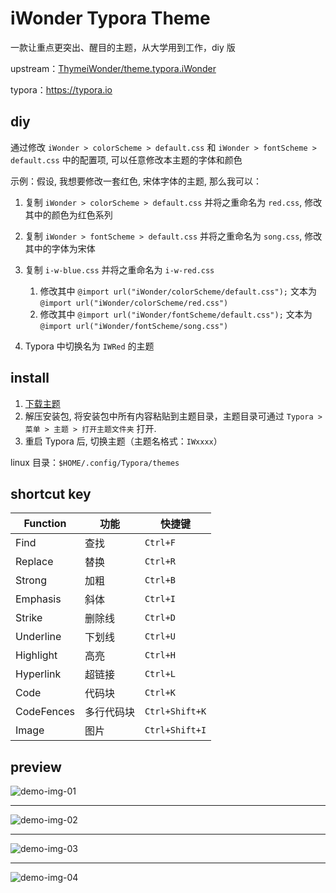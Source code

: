 # iWonder Typora Theme

一款让重点更突出、醒目的主题，从大学用到工作，diy 版

upstream：[ThymeiWonder/theme.typora.iWonder](https://github.com/ThymeiWonder/theme.typora.iWonder.git)

typora：https://typora.io

## diy

通过修改 `iWonder > colorScheme > default.css` 和 `iWonder > fontScheme > default.css` 中的配置项, 可以任意修改本主题的字体和颜色

示例：假设, 我想要修改一套红色, 宋体字体的主题, 那么我可以：

1. 复制 `iWonder > colorScheme > default.css` 并将之重命名为 `red.css`, 修改其中的颜色为红色系列

2. 复制 `iWonder > fontScheme > default.css` 并将之重命名为 `song.css`, 修改其中的字体为宋体

3. 复制 `i-w-blue.css` 并将之重命名为 `i-w-red.css`

	1. 修改其中 `@import url("iWonder/colorScheme/default.css");` 文本为 `@import url("iWonder/colorScheme/red.css")`
	2. 修改其中 `@import url("iWonder/fontScheme/default.css");` 文本为 `@import url("iWonder/fontScheme/song.css")`

4. Typora 中切换名为 `IWRed` 的主题

## install

1. [下载主题](https://github.com/ReidLv/theme.typora.iWonder/releases/latest)
2. 解压安装包, 将安装包中所有内容粘贴到主题目录，主题目录可通过 `Typora > 菜单 > 主题 > 打开主题文件夹` 打开.
3. 重启 Typora 后, 切换主题（主题名格式：`IWxxxx`）

linux 目录：`$HOME/.config/Typora/themes`

## shortcut key

| Function   | 功能       | 快捷键         |
| ---------- | ---------- | -------------- |
| Find       | 查找       | `Ctrl+F`       |
| Replace    | 替换       | `Ctrl+R`       |
| Strong     | 加粗       | `Ctrl+B`       |
| Emphasis   | 斜体       | `Ctrl+I`       |
| Strike     | 删除线     | `Ctrl+D`       |
| Underline  | 下划线     | `Ctrl+U`       |
| Highlight  | 高亮       | `Ctrl+H`       |
| Hyperlink  | 超链接     | `Ctrl+L`       |
| Code       | 代码块     | `Ctrl+K`       |
| CodeFences | 多行代码块 | `Ctrl+Shift+K` |
| Image      | 图片       | `Ctrl+Shift+I` |

## preview

<img src="ref/demo-img-01.png" alt="demo-img-01" />

---

<img src="ref/demo-img-02.png" alt="demo-img-02" />

---

<img src="ref/demo-img-03.png" alt="demo-img-03" />

---

<img src="ref/demo-img-04.png" alt="demo-img-04" />
